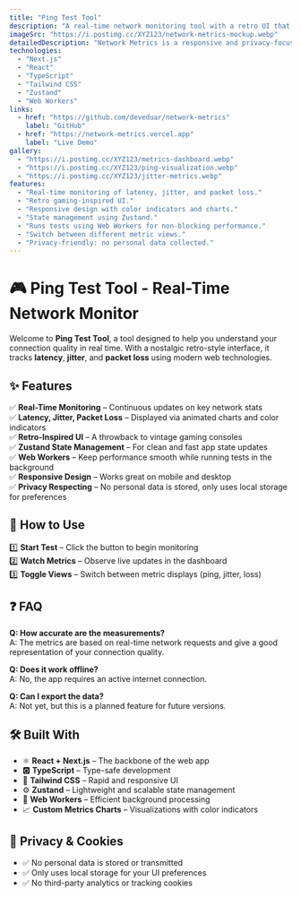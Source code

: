 ```yaml
---
title: "Ping Test Tool"
description: "A real-time network monitoring tool with a retro UI that helps users analyze latency, jitter, and packet loss."
imageSrc: "https://i.postimg.cc/XYZ123/network-metrics-mockup.webp"
detailedDescription: "Network Metrics is a responsive and privacy-focused web app built with Next.js, TypeScript, and Zustand. It provides real-time feedback on connection quality, showing metrics like latency, jitter, and packet loss, all within a nostalgic retro-gaming interface."
technologies:
  - "Next.js"
  - "React"
  - "TypeScript"
  - "Tailwind CSS"
  - "Zustand"
  - "Web Workers"
links:
  - href: "https://github.com/deveduar/network-metrics"
    label: "GitHub"
  - href: "https://network-metrics.vercel.app"
    label: "Live Demo"
gallery:
  - "https://i.postimg.cc/XYZ123/metrics-dashboard.webp"
  - "https://i.postimg.cc/XYZ123/ping-visualization.webp"
  - "https://i.postimg.cc/XYZ123/jitter-metrics.webp"
features:
  - "Real-time monitoring of latency, jitter, and packet loss."
  - "Retro gaming-inspired UI."
  - "Responsive design with color indicators and charts."
  - "State management using Zustand."
  - "Runs tests using Web Workers for non-blocking performance."
  - "Switch between different metric views."
  - "Privacy-friendly: no personal data collected."
---
```


# 🎮 Ping Test Tool - Real-Time Network Monitor  

Welcome to **Ping Test Tool**, a tool designed to help you understand your connection quality in real time. With a nostalgic retro-style interface, it tracks **latency**, **jitter**, and **packet loss** using modern web technologies.

## ✨ Features

✅ **Real-Time Monitoring** – Continuous updates on key network stats  
✅ **Latency, Jitter, Packet Loss** – Displayed via animated charts and color indicators  
✅ **Retro-Inspired UI** – A throwback to vintage gaming consoles  
✅ **Zustand State Management** – For clean and fast app state updates  
✅ **Web Workers** – Keep performance smooth while running tests in the background  
✅ **Responsive Design** – Works great on mobile and desktop  
✅ **Privacy Respecting** – No personal data is stored, only uses local storage for preferences  

## 🚀 How to Use

1️⃣ **Start Test** – Click the button to begin monitoring  
2️⃣ **Watch Metrics** – Observe live updates in the dashboard  
3️⃣ **Toggle Views** – Switch between metric displays (ping, jitter, loss)  

## ❓ FAQ

**Q: How accurate are the measurements?**  
A: The metrics are based on real-time network requests and give a good representation of your connection quality.

**Q: Does it work offline?**  
A: No, the app requires an active internet connection.

**Q: Can I export the data?**  
A: Not yet, but this is a planned feature for future versions.

## 🛠️ Built With

- ⚛️ **React + Next.js** – The backbone of the web app  
- 🅾️ **TypeScript** – Type-safe development  
- 🎨 **Tailwind CSS** – Rapid and responsive UI  
- ⚙️ **Zustand** – Lightweight and scalable state management  
- 💪 **Web Workers** – Efficient background processing    
- 📈 **Custom Metrics Charts** – Visualizations with color indicators  

## 🔐 Privacy & Cookies

- ✅ No personal data is stored or transmitted  
- ✅ Only uses local storage for your UI preferences  
- ✅ No third-party analytics or tracking cookies  


